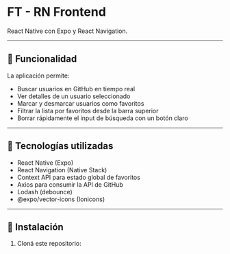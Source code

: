 # FT - RN Frontend 

React Native con Expo y React Navigation.

---

## 📱 Funcionalidad

La aplicación permite:

- Buscar usuarios en GitHub en tiempo real
- Ver detalles de un usuario seleccionado
- Marcar y desmarcar usuarios como favoritos
- Filtrar la lista por favoritos desde la barra superior
- Borrar rápidamente el input de búsqueda con un botón claro

---

## 🧰 Tecnologías utilizadas

- React Native (Expo)
- React Navigation (Native Stack)
- Context API para estado global de favoritos
- Axios para consumir la API de GitHub
- Lodash (debounce)
- @expo/vector-icons (Ionicons)

---

## 🚀 Instalación

1. Cloná este repositorio:

```bash

